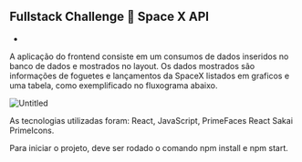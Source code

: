Fullstack Challenge 🏅 Space X API
-
-
A aplicação do frontend consiste em um consumos de dados inseridos no banco de dados e mostrados no layout. Os dados mostrados são informações de foguetes e lançamentos da SpaceX listados em graficos e uma tabela, como exemplificado no fluxograma abaixo.

![Untitled](https://github.com/MotaGuilherme/spacex-front/assets/67146263/35aa7eee-cfb2-40e3-9c63-a80dfc8d9e9f)

As tecnologias utilizadas foram: React, JavaScript, PrimeFaces React Sakai PrimeIcons.

Para iniciar o projeto, deve ser rodado o comando npm install e npm start.
